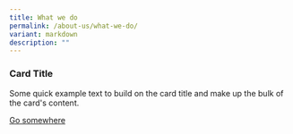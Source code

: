 ```yaml
---
title: What we do
permalink: /about-us/what-we-do/
variant: markdown
description: ""
---
```

<div class="card sgds">
        <div class="card-body">
           <h3 class="card-title">Card Title</h3>
           <p class="card-text">Some quick example text to build on the card title and make up the bulk of the card's
              content.
           </p>
           <a href="#" class="card-link">Go somewhere</a>
        </div>
     </div>